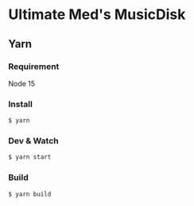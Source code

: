 # Ultimate Med's MusicDisk

## Yarn

### Requirement

Node 15

### Install

```bash
$ yarn
```

### Dev & Watch

```bash
$ yarn start
```

### Build

```bash
$ yarn build
```
